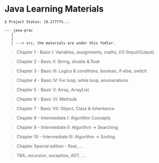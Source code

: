 # Java Learning Materials 

`$ Project Status: 19.27777%...`

```
--- java-prac
   |
   |
   | ---> src, the materials are under this fodler.
```

> Chapter 1 - Basic I: Variables, assignments, maths, I/O (Input/Output)

> Chapter 2 - Basic II: String, double & float

> Chapter 3 - Basic III: Logics & conditions, boolean, if-else, switch

> Chapter 4 - Basic IV: For loop, while loop, enumerations

> Chapter 5 - Basic V: Array, ArrayList

> Chapter 6 - Basic VI: Methods

> Chapter 7 - Basic VII: Object, Class & Inheritance

> Chapter 8 - Intermediate I: Algorithm Concepts

> Chapter 9 - Intermediate II: Algorithm -> Searching

> Chapter 10 - Intermediate III: Algorithm -> Sorting

> Chapter Xpecial edition - float, ...

> TBA, recursion, exception, ADT, ...
